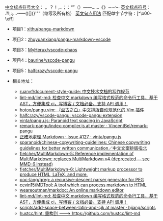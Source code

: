 [中文标点符号大全](http://www.chusan.com/zhongkao/67561.html)：
    。？！，、；：“”（）——……《》－-～·
[英文标点符号](http://www.fhdq.net/bd/46.html)：
	.?!,:;...-–—()[]{}'"'（缩写及所有格）
[英文句点用法](https://liuxue.ef.com.cn/english-references/english-grammar/period-full-stop-or-point/)
匹配单字节字符：[^\x00-\xff]
- 项目1：[xlthu/pangu\-markdown](https://github.com/xlthu/pangu-markdown)
- 项目2：[zhuyuanxiang/pangu\-markdown\-vscode](https://github.com/zhuyuanxiang/pangu-markdown-vscode)
- 项目3：[MyHerux/vscode\-chaos](https://github.com/MyHerux/vscode-chaos)
- 项目4：[baurine/vscode\-pangu](https://github.com/baurine/vscode-pangu)
- 项目5：[halfcrazy/vscode\-pangu](https://github.com/halfcrazy/vscode-pangu)

- 相关地址：

	- [ruanyf/document\-style\-guide: 中文技术文档的写作规范](https://github.com/ruanyf/document-style-guide)
	- [lint\-md/lint\-md: 检查中文 markdown 编写格式规范的命令行工具，基于 AST，方便集成 ci，写博客 / 文档必备。支持 API 调用！](https://github.com/lint-md/lint-md)
	- [hotoo/pangu\.vim: 『盘古之白』中文排版自动规范化的 Vim 插件](https://github.com/hotoo/pangu.vim)
	- [halfcrazy/vscode\-pangu: vscode\-pangu extension](https://github.com/halfcrazy/vscode-pangu)
	- [vinta/pangu\.js: Paranoid text spacing in JavaScript](https://github.com/vinta/pangu.js)
	- [remark\-pangu/index\-compiler\.js at master · VincentBel/remark\-pangu](https://github.com/VincentBel/remark-pangu/blob/master/index-compiler.js)
	- [正確地處理 Markdown · Issue \#127 · vinta/pangu\.js](https://github.com/vinta/pangu.js/issues/127)
	- [sparanoid/chinese\-copywriting\-guidelines: Chinese copywriting guidelines for better written communication／中文文案排版指北](https://github.com/sparanoid/chinese-copywriting-guidelines)
	- [fletcher/MultiMarkdown\-5: Reference implementation of MultiMarkdown; replaces MultiMarkdown v4 \(deprecated \-\- see MMD\-6 instead\)](https://github.com/fletcher/MultiMarkdown-5)
	- [fletcher/MultiMarkdown\-6: Lightweight markup processor to produce HTML, LaTeX, and more\.](https://github.com/fletcher/MultiMarkdown-6)
	- [ooc\-lang/greg: a recursive\-descent parser generator for PEG](https://github.com/ooc-lang/greg)
	- [cevin15/MDTool: A tool which can process markdown to HTML](https://github.com/cevin15/MDTool)
	- [weareoutman/markdoc: An online markdown editor](https://github.com/weareoutman/markdoc)
	- [lint\-md/lint\-md: 检查中文 markdown 编写格式规范的命令行工具，基于 AST，方便集成 ci，写博客 / 文档必备。支持 API 调用！](https://github.com/lint-md/lint-md)
	- [scripts/add\-space\-between\-latin\-and\-cjk at master · hjiang/scripts](https://github.com/hjiang/scripts/blob/master/add-space-between-latin-and-cjk)
	- [hustcc/hint: 重构到 \-\-\-> https://github\.com/hustcc/lint\-md](https://github.com/hustcc/hint)